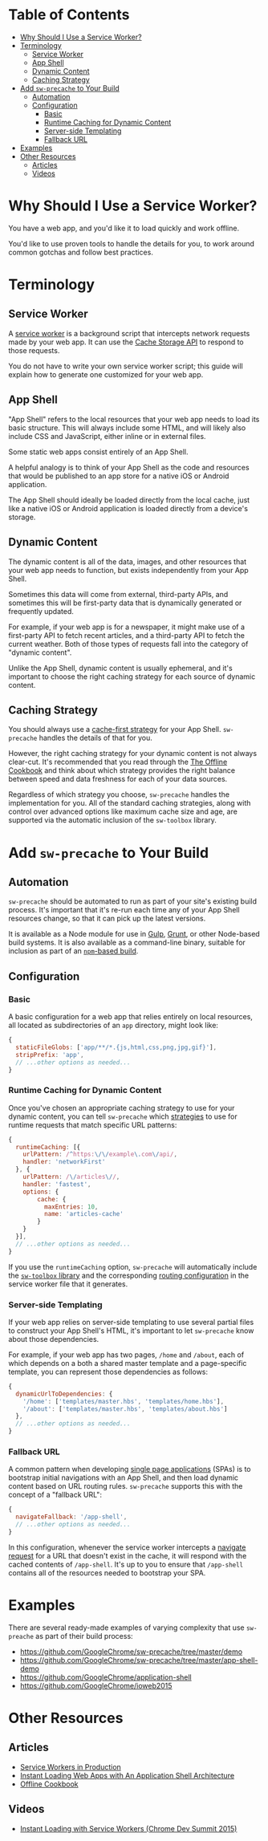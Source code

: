 # Table of Contents
<!-- START doctoc generated TOC please keep comment here to allow auto update -->
<!-- DON'T EDIT THIS SECTION, INSTEAD RE-RUN doctoc TO UPDATE -->


- [Why Should I Use a Service Worker?](#why-should-i-use-a-service-worker)
- [Terminology](#terminology)
  - [Service Worker](#service-worker)
  - [App Shell](#app-shell)
  - [Dynamic Content](#dynamic-content)
  - [Caching Strategy](#caching-strategy)
- [Add `sw-precache` to Your Build](#add-sw-precache-to-your-build)
  - [Automation](#automation)
  - [Configuration](#configuration)
    - [Basic](#basic)
    - [Runtime Caching for Dynamic Content](#runtime-caching-for-dynamic-content)
    - [Server-side Templating](#server-side-templating)
    - [Fallback URL](#fallback-url)
- [Examples](#examples)
- [Other Resources](#other-resources)
  - [Articles](#articles)
  - [Videos](#videos)

<!-- END doctoc generated TOC please keep comment here to allow auto update -->

# Why Should I Use a Service Worker?

You have a web app, and you'd like it to load quickly and work offline.

You'd like to use proven tools to handle the details for you, to work around
common gotchas and follow best practices.

# Terminology

## Service Worker

A [service worker](http://www.html5rocks.com/en/tutorials/service-worker/introduction/)
is a background script that intercepts network requests made by your web app.
It can use the [Cache Storage API](https://developer.mozilla.org/en-US/docs/Web/API/Cache)
to respond to those requests.

You do not have to write your own service worker script; this guide will explain
how to generate one customized for your web app.

## App Shell

"App Shell" refers to the local resources that your web app needs to load its
basic structure. This will always include some HTML, and will likely also
include CSS and JavaScript, either inline or in external files.

Some static web apps consist entirely of an App Shell.

A helpful analogy is to think of your App Shell as the code and resources that
would be published to an app store for a native iOS or Android application.

The App Shell should ideally be loaded directly from the local cache, just like
a native iOS or Android application is loaded directly from a device's storage.

## Dynamic Content

The dynamic content is all of the data, images, and other resources that your
web app needs to function, but exists independently from your App Shell.

Sometimes this data will come from external, third-party APIs, and sometimes
this will be first-party data that is dynamically generated or frequently
updated.

For example, if your web app is for a newspaper, it might make use of a
first-party API to fetch recent articles, and a third-party API to fetch the
current weather. Both of those types of requests fall into the category of
"dynamic content".

Unlike the App Shell, dynamic content is usually ephemeral, and it's important
to choose the right caching strategy for each source of dynamic content.

## Caching Strategy

You should always use a
[cache-first strategy](https://jakearchibald.com/2014/offline-cookbook/#cache-falling-back-to-network)
for your App Shell. `sw-precache` handles the details of that for you.

However, the right caching strategy for your dynamic content is not always
clear-cut. It's recommended that you read through the
[The Offline Cookbook](https://jakearchibald.com/2014/offline-cookbook/) and
think about which strategy provides the right balance between speed and data
freshness for each of your data sources.

Regardless of which strategy you choose, `sw-precache` handles the
implementation for you. All of the standard caching strategies, along with
control over advanced options like maximum cache size and age, are supported via
the automatic inclusion of the `sw-toolbox` library.

# Add `sw-precache` to Your Build

## Automation

`sw-precache` should be automated to run as part of your site's existing build
process. It's important that it's re-run each time any of your App Shell
resources change, so that it can pick up the latest versions.

It is available as a Node module for use in [Gulp](http://gulpjs.com/),
[Grunt](http://gruntjs.com/), or other Node-based build systems. It is also
available as a command-line binary, suitable for inclusion as part of an
[`npm`-based build](https://gist.github.com/addyosmani/9f10c555e32a8d06ddb0).

## Configuration

### Basic

A basic configuration for a web app that relies entirely on local resources, all
located as subdirectories of an `app` directory, might look like:

```js
{
  staticFileGlobs: ['app/**/*.{js,html,css,png,jpg,gif}'],
  stripPrefix: 'app',
  // ...other options as needed...
}
```

### Runtime Caching for Dynamic Content

Once you've chosen an appropriate caching strategy to use for your dynamic
content, you can tell `sw-precache` which
[strategies](https://github.com/GoogleChromeLabs/sw-toolbox/blob/master/docs/api.md#handlers)
to use for runtime requests that match specific URL patterns:

```js
{
  runtimeCaching: [{
    urlPattern: /^https:\/\/example\.com\/api/,
    handler: 'networkFirst'
  }, {
    urlPattern: /\/articles\//,
    handler: 'fastest',
    options: {
        cache: {
          maxEntries: 10,
          name: 'articles-cache'
        }
    }
  }],
  // ...other options as needed...
}
```

If you use the `runtimeCaching` option, `sw-precache` will automatically include
the [`sw-toolbox` library](https://github.com/GoogleChrome/sw-toolbox) and the
corresponding [routing configuration](https://googlechrome.github.io/sw-toolbox/usage.html#basic-routes)
in the service worker file that it generates.

### Server-side Templating

If your web app relies on server-side templating to use several partial files to
construct your App Shell's HTML, it's important to let `sw-precache` know about
those dependencies.

For example, if your web app has two pages, `/home` and `/about`, each of which
depends on a both a shared master template and a page-specific template, you can
represent those dependencies as follows:

```js
{
  dynamicUrlToDependencies: {
    '/home': ['templates/master.hbs', 'templates/home.hbs'],
    '/about': ['templates/master.hbs', 'templates/about.hbs']
  },
  // ...other options as needed...
}
```

### Fallback URL

A common pattern when developing
[single page applications](https://en.wikipedia.org/wiki/Single-page_application)
(SPAs) is to bootstrap initial navigations with an App Shell, and then load
dynamic content based on URL routing rules. `sw-precache` supports this with the
concept of a "fallback URL":

```js
{
  navigateFallback: '/app-shell',
  // ...other options as needed...
}
```

In this configuration, whenever the service worker intercepts a
[navigate request](https://fetch.spec.whatwg.org/#concept-request-mode) for a
URL that doesn't exist in the cache, it will respond with the cached contents of
`/app-shell`. It's up to you to ensure that `/app-shell` contains all of the
resources needed to bootstrap your SPA.

# Examples

There are several ready-made examples of varying complexity that use
`sw-preache` as part of their build process:

- https://github.com/GoogleChrome/sw-precache/tree/master/demo
- https://github.com/GoogleChrome/sw-precache/tree/master/app-shell-demo
- https://github.com/GoogleChrome/application-shell
- https://github.com/GoogleChrome/ioweb2015

# Other Resources

## Articles
- [Service Workers in Production](https://developers.google.com/web/showcase/case-study/service-workers-iowa)
- [Instant Loading Web Apps with An Application Shell Architecture
](https://developers.google.com/web/updates/2015/11/app-shell)
- [Offline Cookbook](https://jakearchibald.com/2014/offline-cookbook/)

## Videos
- [Instant Loading with Service Workers (Chrome Dev Summit 2015)](https://www.youtube.com/watch?v=jCKZDTtUA2A)
